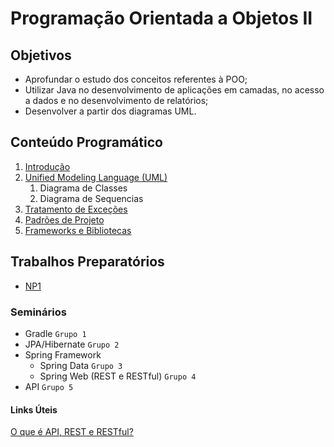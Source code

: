 # Programação Orientada a Objetos II

## Objetivos

+ Aprofundar o estudo dos conceitos referentes à POO;
+ Utilizar Java no desenvolvimento de aplicações em camadas, no acesso a dados e no desenvolvimento de relatórios;
+ Desenvolver a partir dos diagramas UML. 

## Conteúdo Programático

1. [Introdução](https://docs.google.com/presentation/d/1BMcPRjCDabpRqzP5OqMKSNjS2AQzif9AsX14OOhBxpA/edit?usp=sharing)
1. [Unified Modeling Language (UML)](https://docs.google.com/presentation/d/1X8R9UT2Ph8NZMqnWV5R5up5prXReXvKvoaDHazYgriA/edit?usp=sharing)
    1. Diagrama de Classes
    1. Diagrama de Sequencias
1. [Tratamento de Exceções](https://drive.google.com/open?id=1Ogwy_vCQZQgMLZ-LDYZLXbRDN3an3_Z3gWg6J90Hlss)
1. [Padrões de Projeto](https://docs.google.com/presentation/d/1OwGrJ9WbFkZ5xymjt-3UsyyI7OYfVHoLYxII9JpFl7k/edit?usp=sharing)
1. [Frameworks e Bibliotecas](https://docs.google.com/presentation/d/1R8Mi7QUB3ZFghhAdQu1kfrXsjPaWnDhTCVEDu216K6M/edit?usp=sharing)

## Trabalhos Preparatórios

+ [NP1](https://docs.google.com/document/d/1Cg6xI8KOxciEZwvDGOrBFPIeY9hl7HkVl_FTLnTS1vc/edit?usp=sharing)

### Seminários

+ Gradle `Grupo 1`
+ JPA/Hibernate `Grupo 2`
+ Spring Framework
    + Spring Data `Grupo 3`
    + Spring Web (REST e RESTful) `Grupo 4`
+ API `Grupo 5`

#### Links Úteis

[O que é API, REST e RESTful?](https://youtu.be/ghTrp1x_1As)
